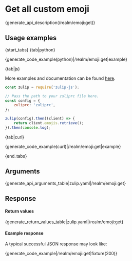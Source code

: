 # Get all custom emoji

{generate_api_description(/realm/emoji:get)}

## Usage examples

{start_tabs}
{tab|python}

{generate_code_example(python)|/realm/emoji:get|example}

{tab|js}

More examples and documentation can be found [here](https://github.com/zulip/zulip-js).
```js
const zulip = require('zulip-js');

// Pass the path to your zuliprc file here.
const config = {
    zuliprc: 'zuliprc',
};

zulip(config).then((client) => {
    return client.emojis.retrieve();
}).then(console.log);
```

{tab|curl}

{generate_code_example(curl)|/realm/emoji:get|example}

{end_tabs}

## Arguments

{generate_api_arguments_table|zulip.yaml|/realm/emoji:get}

## Response

#### Return values

{generate_return_values_table|zulip.yaml|/realm/emoji:get}


#### Example response

A typical successful JSON response may look like:

{generate_code_example|/realm/emoji:get|fixture(200)}

